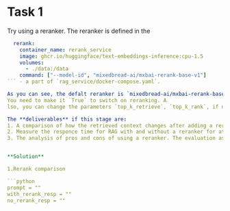 # Task 1
Try using a reranker. The reranker is defined in the 
```yaml
  rerank:
    container_name: rerank_service
    image: ghcr.io/huggingface/text-embeddings-inference:cpu-1.5
    volumes:
      - ./data:/data
    command: ["--model-id", "mixedbread-ai/mxbai-rerank-base-v1"]
``` - a part of `rag_service/docker-compose.yaml`.

As you can see, the defalt reranker is `mixedbread-ai/mxbai-rerank-base-v1`. However, by default it is not used, which is established by the parameter `use_reranker: bool = False` of the constructor `class RAGRequest(BaseModel)` in the file `rag_service/src/main.py`.
You need to make it `True` to switch on reranking. A
lso, you can change the parameters `top_k_retrieve`, `top_k_rank`, if necessary.

The **deliverables** if this stage are:
1. A comparison of how the retrieved context changes after adding a reranker. Try at least 10 different prompts.
2. Measure the responce time for RAG with and without a reranker for at least 10 different prompts and for at least 3 different values of top_k_rank.
3. The analysis of pros and cons of using a reranker. The evaluation aspects should include the relevance of the top-k documents and the response time.


**Solution**

1.Rerank comparison

```python
prompt = ""
with_rerank_resp = ""
no_rerank_resp = ""
```
